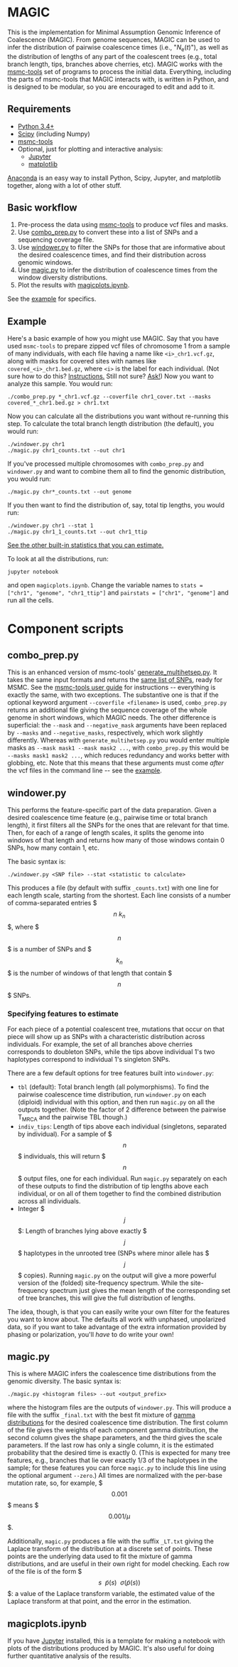 MAGIC
=======

This is the implementation for Minimal Assumption Genomic Inference of Coalescence (MAGIC).
From genome sequences, MAGIC can be used to infer the distribution of pairwise coalescence times
(i.e., "_N_<sub>e</sub>(_t_)"), as well as the distribution of lengths of any part of the coalescent trees
(e.g., total branch length, tips, branches above cherries, etc).
MAGIC works with the [msmc-tools](http://github.com/stschiff/msmc-tools) set of programs to process the initial data.
Everything, including the parts of msmc-tools that MAGIC interacts with, is written
in Python, and is designed to be modular, so you are encouraged to edit and add to it.

## Requirements
- [Python 3.4+](http://www.python.org)
- [Scipy](http://www.scipy.org/) (including Numpy)
- [msmc-tools](http://github.com/stschiff/msmc-tools)
- Optional, just for plotting and interactive analysis:
	- [Jupyter](http://www.jupyter.org)
	- [matplotlib](http://matplotlib.org/)

[Anaconda](http://www.continuum.io) is an easy way to install Python, Scipy, Jupyter, and matplotlib together, along with a lot of other stuff.


## Basic workflow

1. Pre-process the data using [msmc-tools](http://github.com/stschiff/msmc-tools) to produce vcf files and masks.
2. Use [combo_prep.py](#combopreppy) to convert these into a list of SNPs and a sequencing coverage file.
3. Use [windower.py](#windowerpy) to filter the SNPs for those that are informative about the desired coalescence times, and find their distribution across genomic windows.
4. Use [magic.py](#magicpy) to infer the distribution of coalescence times from the window diversity distributions.
5. Plot the results with [magicplots.ipynb](#magicplotsipynb).

See the [example](#example) for specifics.

## Example

Here's a basic example of how you might use MAGIC. 
Say that you have used `msmc-tools` to prepare zipped vcf files of chromosome 1 from a sample of many individuals,
with each file having a name like `<i>_chr1.vcf.gz`, 
along with masks for covered sites with names like `covered_<i>_chr1.bed.gz`,
where `<i>` is the label for each individual.
(Not sure how to do this? [Instructions.](https://github.com/stschiff/msmc-tools/blob/master/README.md) Still not sure? [Ask!](https://groups.google.com/forum/#!forum/msmc-popgen))
Now you want to analyze this sample.
You would run:

	./combo_prep.py *_chr1.vcf.gz --coverfile chr1_cover.txt --masks covered_*_chr1.bed.gz > chr1.txt
	
Now you can calculate all the distributions you want without re-running this step.
To calculate the total branch length distribution (the default), you would run:

	./windower.py chr1
	./magic.py chr1_counts.txt --out chr1
	
If you've processed multiple chromosomes with `combo_prep.py` and `windower.py` and want to 
combine them all to find the genomic distribution, you would run:

	./magic.py chr*_counts.txt --out genome
	
If you then want to find the distribution of, say, total tip lengths, you would run:

	./windower.py chr1 --stat 1
	./magic.py chr1_1_counts.txt --out chr1_ttip
	
[See the other built-in statistics that you can estimate.](#specifying-features-to-estimate)

To look at all the distributions, run:

	jupyter notebook
	
and open `magicplots.ipynb`.
Change the variable names to `stats = ["chr1", "genome", "chr1_ttip"]` and `pairstats = ["chr1", "genome"]` and run all the cells.



# Component scripts

## combo\_prep.py

This is an enhanced version of msmc-tools' [generate\_multihetsep.py](https://github.com/stschiff/msmc-tools/blob/master/generate_multihetsep.py).
It takes the same input formats and returns the [same list of SNPs](https://github.com/stschiff/msmc/blob/master/guide.md#input-file-format), ready for MSMC.
See the [msmc-tools user guide](https://github.com/stschiff/msmc-tools/blob/master/README.md) for instructions
-- everything is exactly the same, with two exceptions.
The substantive one is that if the optional keyword argument `--coverfile <filename>` is used,
`combo_prep.py` returns an additional file giving the sequence coverage of the whole genome in short windows,
which MAGIC needs.
The other difference is superficial: the `--mask` and `--negative_mask` arguments have been replaced
by `--masks` and `--negative_masks`, respectively, which work slightly differently.
Whereas with `generate_multihetsep.py` you would enter multiple masks as `--mask mask1 --mask mask2 ...`,
with `combo_prep.py` this would be `--masks mask1 mask2 ...`, which reduces redundancy and works better with globbing, etc.
Note that this means that these arguments must come *after* the vcf files in the command line -- see the [example](#example).

## windower.py

This performs the feature-specific part of the data preparation. 
Given a desired coalescence time feature (e.g., pairwise time or total branch length), it first filters all the SNPs for the ones that are relevant for that time.
Then, for each of a range of length scales, 
it splits the genome into windows of that length
and returns how many of those windows contain 0 SNPs, how many contain 1, etc.

The basic syntax is:

	./windower.py <SNP file> --stat <statistic to calculate>
	
This produces a file (by default with suffix `_counts.txt`) with one line for each length scale, starting from the shortest.
Each line consists of a number of comma-separated entries $$$n\ k_n$$$, where $$$n$$$ is a number of SNPs and $$$k_n$$$ is the number of windows of that length that contain $$$n$$$ SNPs.

### Specifying features to estimate

For each piece of a potential coalescent tree, mutations that occur on that piece
will show up as SNPs with a characteristic distribution across individuals.
For example, the set of all branches above cherries corresponds to doubleton SNPs, while the tips above individual 1's two haplotypes correspond to individual 1's singleton SNPs.

There are a few default options for tree features built into `windower.py`:

- `tbl` (default): Total branch length (all polymorphisms). To find the pairwise coalescence time distribution, run `windower.py` on each (diploid) individual with this option, and then run `magic.py` on all the outputs together. (Note the factor of 2 difference between the pairwise T<sub>MRCA</sub> and the pairwise TBL though.)
- `indiv_tips`: Length of tips above each individual (singletons, separated by individual). For a sample of $$$n$$$ individuals, this will return $$$n$$$ output files, one for each individual. Run `magic.py` separately on each of these outputs to find the distribution of tip lengths above each individual, or on all of them together to find the combined distribution across all individuals.
- Integer $$$j$$$: Length of branches lying above exactly $$$j$$$ haplotypes in the unrooted tree (SNPs where minor allele has $$$j$$$ copies). Running `magic.py` on the output will give a more powerful version of the (folded) site-frequency spectrum. While the site-frequency spectrum just gives the mean length of the corresponding set of tree branches, this will give the full distribution of lengths.

The idea, though, is that you can easily write your own filter for the features you want to know about.
The defaults all work with unphased, unpolarized data, so if you want to take advantage of the 
extra information provided by phasing or polarization, you'll *have* to do write your own!



## magic.py

This is where MAGIC infers the coalescence time distributions from the genomic diversity.
The basic syntax is:

	./magic.py <histogram files> --out <output_prefix>
	
where the histogram files are the outputs of `windower.py`. 
This will produce a file with the suffix `_final.txt` with the best fit
mixture of [gamma distributions](https://en.wikipedia.org/wiki/Gamma_distribution)
for the desired coalescence time distribution. The first column of the file gives
the weights of each component gamma distribution, the second column gives the shape
parameters, and the third gives the scale parameters. 
If the last row has only a single column, it is the estimated probability that the 
desired time is exactly 0. 
(This is expected for many tree features, e.g.,
branches that lie over exactly 1/3 of the haplotypes in the sample; 
for these features you can force `magic.py` to include this line using the optional argument `--zero`.)
All times are normalized with the per-base mutation rate, so, for example, $$$0.001$$$ means $$$0.001/\mu$$$.

Additionally, `magic.py` produces a file with the suffix `_LT.txt`
giving the Laplace transform of the distribution at a discrete set of points.
These points are the underlying data used to fit the mixture of gamma distributions, 
and are useful in their own right for model checking.
Each row of the file is of the form 
$$$s \ \ \tilde p(s) \ \ \sigma(\tilde p(s))$$$: a value of the Laplace transform variable, the estimated value of the Laplace transform at that point, and the error in the estimation.

## magicplots.ipynb

If you have [Jupyter](http://jupyter.org/) installed, this is a template for making a notebook
with plots of the distributions produced by MAGIC. 
It's also useful for doing further quantitative analysis of the results.



	